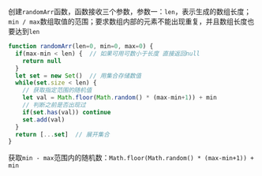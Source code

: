 创建`randomArr`函数，函数接收三个参数，参数一：`len`，表示生成的数组长度；`min / max`数组取值的范围；要求数组内部的元素不能出现重复，并且数组长度也要达到`len`

```javascript
function randomArr(len=0, min=0, max=0) {
  if(max-min < len) {  // 如果可用可数小于长度 直接返回null
    return null
  }
  let set = new Set()  // 用集合存储数值
  while(set.size < len) {
    // 获取指定范围的随机值
    let val = Math.floor(Math.random() * (max-min+1)) + min
    // 判断之前是否出现过
    if(set.has(val)) continue
    set.add(val)
  }
  return [...set]  // 展开集合
}
```

获取`min - max`范围内的随机数：`Math.floor(Math.random() * (max-min+1)) + min`